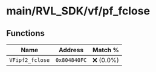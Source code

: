 # main/RVL_SDK/vf/pf_fclose

## Functions

| Name | Address | Match % |
|------|---------|---------|
| `VFipf2_fclose` | `0x804840FC` | :x: (0.0%) |